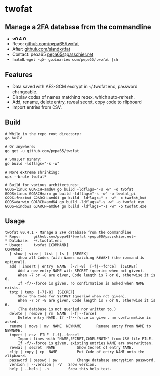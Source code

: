 # twofat
## Manage a 2FA database from the commandline
* **v0.4.0**
* Repo: [github.com/pepa65/twofat](https://github.com/pepa65/twofat)
* After: [github.com/slandx/tfat](https://github.com/slandx/tfat)
* Contact: pepa65 <pepa65@passchier.net>
* Install: `wget -qO- gobinaries.com/pepa65/twofat |sh`

## Features
* Data saved with AES-GCM encrypt in ~/.twofat.enc, password changeable.
* Display codes of names matching regex, which auto-refresh.
* Add, rename, delete entry, reveal secret, copy code to clipboard.
* Import entries from CSV.

## Build
```shell
# While in the repo root directory:
go build

# Or anywhere:
go get -u github.com/pepa65/twofat

# Smaller binary:
go build -ldflags="-s -w"

# More extreme shrinking:
upx --brute twofat*

# Build for various architectures:
GOOS=linux GOARCH=amd64 go build -ldflags="-s -w" -o twofat
GOOS=linux GOARCH=arm go build -ldflags="-s -w" -o twofat_pi
GOOS=freebsd GOARCH=amd64 go build -ldflags="-s -w" -o twofat_bsd
GOOS=darwin GOARCH=amd64 go build -ldflags="-s -w" -o twofat_osx
GOOS=windows GOARCH=amd64 go build -ldflags="-s -w" -o twofat.exe
```

## Usage
```
twofat v0.4.1 - Manage a 2FA database from the commandline
* Repo:      github.com/pepa65/twofat <pepa65@passchier.net>
* Database:  ~/.twofat.enc
* Usage:     twofat [COMMAND]
COMMAND:
  [ show | view | list | ls ]  [REGEX]
      Show all Codes [with Names matching REGEX] (the command is optional).
  add | insert | entry  NAME  [-7|-8]  [-f|--force]  [SECRET]
      Add a new entry NAME with SECRET (queried when not given).
      When -7 or -8 are given, Code length is 7 or 8, otherwise it is 6.
      If -f/--force is given, no confirmation is asked when NAME exists.
  totp | temp  [-7|-8]  [SECRET]
      Show the Code for SECRET (queried when not given).
      When -7 or -8 are given, Code length is 7 or 8, otherwise it is 6.
      (The database is not queried nor written to.)
  delete | remove | rm  NAME  [-f|--force]
      Delete entry NAME. If -f/--force is given, no confirmation is asked.
  rename | move | mv  NAME  NEWNAME       Rename entry from NAME to NEWNAME.
  import | csv  FILE  [-f|--force]
      Import lines with "NAME,SECRET,CODELENGTH" from CSV-file FILE.
      If -f/--force is given, existing entries NAME are overwritten.
  reveal | secret  NAME          Show Secret of entry NAME.
  clip | copy | cp  NAME         Put Code of entry NAME onto the clipboard.
  password | passwd | pw         Change database encryption password.
  version | --version | -V   Show version.
  help | --help | -h         Show this help text.
```
